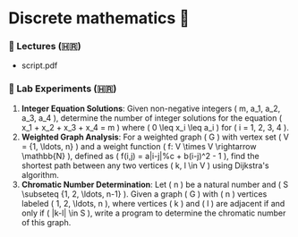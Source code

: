 # Discrete mathematics 📂

### 📘 Lectures (🇭🇷)
- script.pdf

### 🔬 Lab Experiments (🇭🇷)
1. **Integer Equation Solutions**: Given non-negative integers \( m, a_1, a_2, a_3, a_4 \), determine the number of integer solutions for the equation \( x_1 + x_2 + x_3 + x_4 = m \) where \( 0 \leq x_i \leq a_i \) for \( i = 1, 2, 3, 4 \).
2. **Weighted Graph Analysis**: For a weighted graph \( G \) with vertex set \( V = \{1, \ldots, n\} \) and a weight function \( f: V \times V \rightarrow \mathbb{N} \), defined as \( f(i,j) = a|i-j|\%c + b(i-j)^2 - 1 \), find the shortest path between any two vertices \( k, l \in V \) using Dijkstra's algorithm.
3. **Chromatic Number Determination**: Let \( n \) be a natural number and \( S \subseteq \{1, 2, \ldots, n-1\} \). Given a graph \( G \) with \( n \) vertices labeled \( 1, 2, \ldots, n \), where vertices \( k \) and \( l \) are adjacent if and only if \( |k-l| \in S \), write a program to determine the chromatic number of this graph.

